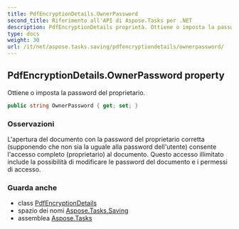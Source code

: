 ```yaml
---
title: PdfEncryptionDetails.OwnerPassword
second_title: Riferimento all'API di Aspose.Tasks per .NET
description: PdfEncryptionDetails proprietà. Ottiene o imposta la password del proprietario.
type: docs
weight: 30
url: /it/net/aspose.tasks.saving/pdfencryptiondetails/ownerpassword/
---
```

## PdfEncryptionDetails.OwnerPassword property

Ottiene o imposta la password del proprietario.

```csharp
public string OwnerPassword { get; set; }
```

### Osservazioni

L'apertura del documento con la password del proprietario corretta (supponendo che non sia la uguale alla password dell'utente) consente l'accesso completo (proprietario) al documento. Questo accesso illimitato include la possibilità di modificare le password del documento e i permessi di accesso.

### Guarda anche

* class [PdfEncryptionDetails](../)
* spazio dei nomi [Aspose.Tasks.Saving](../../pdfencryptiondetails/)
* assemblea [Aspose.Tasks](../../../)


